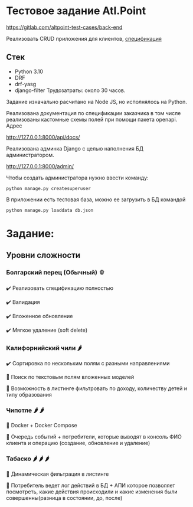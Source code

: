 # Тестовое задание Atl.Point
https://gitlab.com/altpoint-test-cases/back-end

Реализовать CRUD приложения для клиентов, [спецификация](https://gitlab.com/altpoint-test-cases/back-end/-/blob/main/openapi.yaml)

## Стек

- Python 3.10
- DRF
- drf-yasg
- django-filter
Трудозатраты: около 30 часов.

Задание изначально расчитано на Node JS, но исполнялось на Python.

Реализована документация по спецификации заказчика в том числе реализованы кастомные схемы полей при помощи пакета openapi. Адрес

http://127.0.0.1:8000/api/docs/


Реализована админка Django с целью наполнения БД администратором.

http://127.0.0.1:8000/admin/


Чтобы создать администратора нужно ввести команду:

```
python manage.py createsuperuser
```

В приложении есть тестовая база, можно ее загрузить в БД командой

```
python manage.py loaddata db.json
```

# Задание:
## Уровни сложности

### Болгарский перец (Обычный) 🫑


✔️ Реализовать спецификацию полностью

✔️ Валидация

✔️ Вложенное обновление

✔️ Мягкое удаление (soft delete)



### Калифорнийский чили 🌶


✔️ Сортировка по нескольким полям с разными направлениями

🔲 Поиск по текстовым полям вложенных моделей

🔲 Возможность в листинге фильтровать по доходу, количеству детей и типу образования



### Чипотле 🌶 🌶



🔲 Docker + Docker Compose

🔲 Очередь событий + потребители, которые выводят в консоль ФИО клиента и операцию (создание, обновление и удаление)


### Табаско 🌶 🌶 🌶



🔲 Динамическая фильтрация в листинге

🔲 Потребитель ведет лог действий в БД + АПИ которое позволяет посмотреть, какие действия происходили и какие изменения были совершенны(разница в состоянии, до, после)
